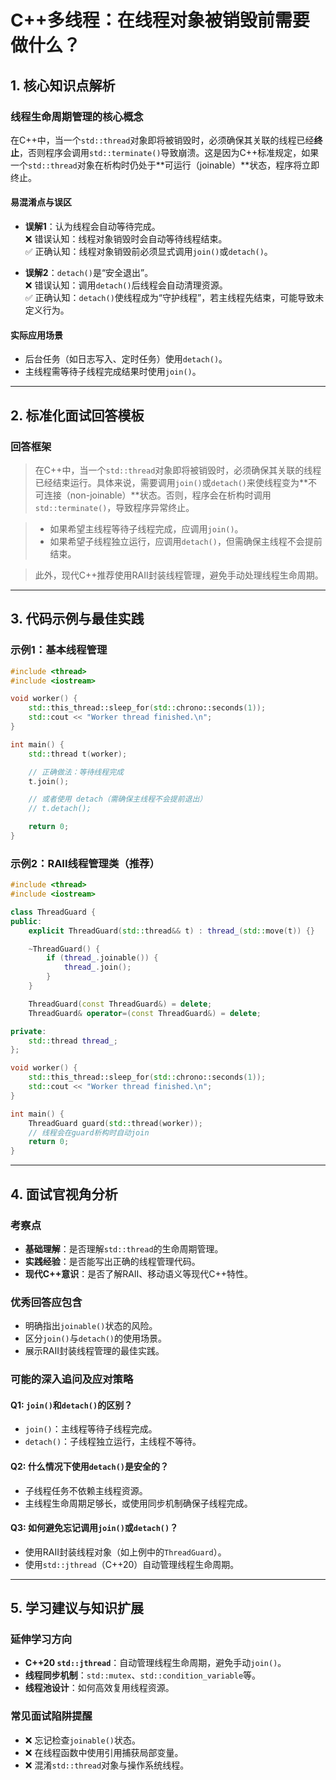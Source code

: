

# C++多线程：在线程对象被销毁前需要做什么？
## 1. 核心知识点解析
### 线程生命周期管理的核心概念

在C++中，当一个`std::thread`对象即将被销毁时，必须确保其关联的线程已经**终止**，否则程序会调用`std::terminate()`导致崩溃。这是因为C++标准规定，如果一个`std::thread`对象在析构时仍处于**可运行（joinable）**状态，程序将立即终止。

#### 易混淆点与误区
- **误解1**：认为线程会自动等待完成。  
  ❌ 错误认知：线程对象销毁时会自动等待线程结束。  
  ✅ 正确认知：线程对象销毁前必须显式调用`join()`或`detach()`。

- **误解2**：`detach()`是“安全退出”。  
  ❌ 错误认知：调用`detach()`后线程会自动清理资源。  
  ✅ 正确认知：`detach()`使线程成为“守护线程”，若主线程先结束，可能导致未定义行为。

#### 实际应用场景
- 后台任务（如日志写入、定时任务）使用`detach()`。
- 主线程需等待子线程完成结果时使用`join()`。

---

## 2. 标准化面试回答模板

### 回答框架

> 在C++中，当一个`std::thread`对象即将被销毁时，必须确保其关联的线程已经结束运行。具体来说，需要调用`join()`或`detach()`来使线程变为**不可连接（non-joinable）**状态。否则，程序会在析构时调用`std::terminate()`，导致程序异常终止。

> - 如果希望主线程等待子线程完成，应调用`join()`。
> - 如果希望子线程独立运行，应调用`detach()`，但需确保主线程不会提前结束。

> 此外，现代C++推荐使用RAII封装线程管理，避免手动处理线程生命周期。

---

## 3. 代码示例与最佳实践

### 示例1：基本线程管理

```cpp
#include <thread>
#include <iostream>

void worker() {
    std::this_thread::sleep_for(std::chrono::seconds(1));
    std::cout << "Worker thread finished.\n";
}

int main() {
    std::thread t(worker);

    // 正确做法：等待线程完成
    t.join();

    // 或者使用 detach（需确保主线程不会提前退出）
    // t.detach();

    return 0;
}
```

### 示例2：RAII线程管理类（推荐）

```cpp
#include <thread>
#include <iostream>

class ThreadGuard {
public:
    explicit ThreadGuard(std::thread&& t) : thread_(std::move(t)) {}

    ~ThreadGuard() {
        if (thread_.joinable()) {
            thread_.join();
        }
    }

    ThreadGuard(const ThreadGuard&) = delete;
    ThreadGuard& operator=(const ThreadGuard&) = delete;

private:
    std::thread thread_;
};

void worker() {
    std::this_thread::sleep_for(std::chrono::seconds(1));
    std::cout << "Worker thread finished.\n";
}

int main() {
    ThreadGuard guard(std::thread(worker));
    // 线程会在guard析构时自动join
    return 0;
}
```

---

## 4. 面试官视角分析

### 考察点
- **基础理解**：是否理解`std::thread`的生命周期管理。
- **实践经验**：是否能写出正确的线程管理代码。
- **现代C++意识**：是否了解RAII、移动语义等现代C++特性。

### 优秀回答应包含
- 明确指出`joinable()`状态的风险。
- 区分`join()`与`detach()`的使用场景。
- 展示RAII封装线程管理的最佳实践。

### 可能的深入追问及应对策略

#### Q1: `join()`和`detach()`的区别？
- `join()`：主线程等待子线程完成。
- `detach()`：子线程独立运行，主线程不等待。

#### Q2: 什么情况下使用`detach()`是安全的？
- 子线程任务不依赖主线程资源。
- 主线程生命周期足够长，或使用同步机制确保子线程完成。

#### Q3: 如何避免忘记调用`join()`或`detach()`？
- 使用RAII封装线程对象（如上例中的`ThreadGuard`）。
- 使用`std::jthread`（C++20）自动管理线程生命周期。

---

## 5. 学习建议与知识扩展

### 延伸学习方向
- **C++20 `std::jthread`**：自动管理线程生命周期，避免手动`join()`。
- **线程同步机制**：`std::mutex`、`std::condition_variable`等。
- **线程池设计**：如何高效复用线程资源。

### 常见面试陷阱提醒
- ❌ 忘记检查`joinable()`状态。
- ❌ 在线程函数中使用引用捕获局部变量。
- ❌ 混淆`std::thread`对象与操作系统线程。